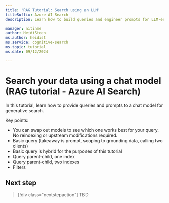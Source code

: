 ```yaml
---
title: 'RAG Tutorial: Search using an LLM'
titleSuffix: Azure AI Search
description: Learn how to build queries and engineer prompts for LLM-enabled search on Azure AI Search. Queries used in generative search provide the inputs to an LLM chat engine.

manager: nitinme
author: HeidiSteen
ms.author: heidist
ms.service: cognitive-search
ms.topic: tutorial
ms.date: 09/12/2024

---
```


# Search your data using a chat model (RAG tutorial - Azure AI Search)

In this tutorial, learn how to provide queries and prompts to a chat model for generative search.

Key points:

- You can swap out models to see which one works best for your query. No reindexing or upstream modifications required.
- Basic query (takeaway is prompt, scoping to grounding data, calling two clients)
- Basic query is hybrid for the purposes of this tutorial
- Query parent-child, one index
- Query parent-child, two indexes
- Filters

<!-- 
## Old introduction

The queries that you create for a conversational search are built for prompts and the orchestration layer. The query response is fed into message prompts sent to an LLM like GPT.

In a RAG app, the query request needs to:

- Target searchable text (vector or nonvector) in the index
- Return the most relevant results
- Return any metadata necessary for citations or other client-side requirements

A query request also specifies relevance options, which can include:

- Scoring profile
- L2 semantic reranking
- Minimum thresholds

A query request can spin off multiple query executions that execute in parallel. A hybrid query can:

- do one or more vector searches
- do keyword search
- apply filters (including geospatial)

Multiple query results are merged and ranked and returned to the client as a single result set.

## Basic query for RAG

TBD

## Add relevance features

TBD

## Hybrid query with relevance features

TBD

## Customize results

Search results are passed in messages to the LLM. This section explains refining results.

### Increase or decrease quantity

Depending on the quota of your LLM, you might want to increase or decrease the amount of information passed in messages.

TBD

### Trim results based on minimum threshold

In preview APIs, you can set a "threshhold" query parameter to exlude results having low search scores. For more information about seeting this vector query parameter, see [Create a vector query](vector-search-how-to-query.md).

### Add or remove fields

Only fields marked as "retrievable" in the search index can appear in results. If a field you want isn't already retrievable, you must drop and rebuild the index to create the physical data structures for storing retrievable data. -->

## Next step

> [!div class="nextstepaction"]
> TBD
